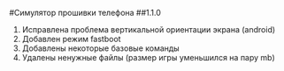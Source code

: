 #Симулятор прошивки телефона
##1.1.0
1. Исправлена проблема вертикальной ориентации экрана (android)
2. Добавлен режим fastboot
3. Добавлены некоторые базовые команды
4. Удалены ненужные файлы (размер игры уменьшился на пару mb)